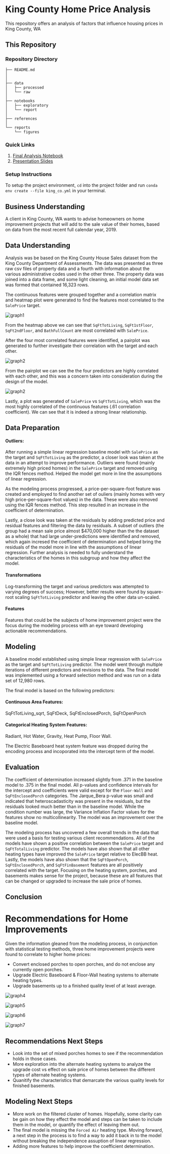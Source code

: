 # King County Home Price Analysis

This repository offers an analysis of factors that influence housing prices in King County, WA

## This Repository

### Repository Directory

```
├── README.md        
│                        
│
├── data             
│   ├── processed    
│   └── raw          
│
├── notebooks        
│   ├── exploratory  
│   └── report       
│
├── references       
│
└── reports          
    └── figures      
```

### Quick Links

1. [Final Analysis Notebook](notebooks/exploratory/final_notebook.ipynb)
2. [Presentation Slides](reports/presentation.pdf)

### Setup Instructions

To setup the project environment, `cd` into the project folder and run `conda env create --file king_co.yml` in your terminal.


## Business Understanding

A client in King County, WA wants to advise homeowners on home improvement projects that will add to the sale value of their homes, based on data from the most recent full calendar year, 2019.

## Data Understanding

Analysis was be based on the King County House Sales dataset from the King County Department of Assessments. The data  was presented as three raw csv files of property data and a fourth with information about the various administrative codes used in the other three. The property data was joined into a data frame, and some light cleaning, an initial model data set was formed that contained 16,323 rows.

The continuous features were grouped together and a correlation matrix and heatmap plot were generated to find the features most correlated to the `SalePrice` target.

![graph1](references/figures/heatmap.png)

From the heatmap above we can see that `SqFtTotLiving`, `SqFt1stFloor`, `SqFt2ndFloor`, and `BathFullCount` are most correlated with `SalePrice`.

After the four most correlated features were identified, a pairplot was generated to further investigate their correlation with the target and each other.

![graph2](references/figures/pairplot.png)

From the pairplot we can see the the four predictors are highly correlated with each other, and this was a concern taken into consideration during the design of the model.

![graph2](references/figures/corr_area_price.png)

Lastly, a plot was generated of `SalePrice` vs `SqFtTotLiving`, which was the most highly correlated of the continuous features (.61 correlation coefficient). We can see that it is indeed a strong linear relationship.

## Data Preparation
#### Outliers:

After running a simple linear regression baseline model with `SalePrice` as the target and `SqFtTotLiving` as the predictor, a closer look was taken at the data in an attempt to improve performance. Outliers were found (mainly extremely high priced homes) in the `SalePrice` target and removed using the IQR fences method. Helped the model get more in line the assumptions of linear regression.

As the modeling process progressed, a price-per-square-foot feature was created and employed to find another set of ouliers (mainly homes with very high price-per-square-foot values) in the data. These were also removed using the IQR fences method. This step resulted in an increase in the coefficient of determination. 

Lastly, a close look was taken at the residuals by adding predicted price and residual features and filtering the data by residuals. A subset of outliers (the group had a mean sale price almost \$470,000 higher than the the dataset as a whole) that had large under-predictions were identified and removed, which again incresed the coefficient of determination and helped bring the residuals of the model more in line with the assumptions of linear regression. Further analysis is needed to fully understand the characteristics of the homes in this subgroup and how they affect the model.

#### Transformations
Log-transforming the target and various predictors was attempted to varying degrees of success; However, better results were found by square-root scaling `SqFtTotLiving` predictor and leaving the other data un-scaled. 

#### Features
Features that could be the subjects of home improvement project were the focus during the modeling process with an eye toward developing actionable recommendations.

## Modeling

A baseline model established using simple linear regression with `SalePrice` as the target and `SqFtTotLiving` predictor. The model went through multiple iterations of different predictors and revisions to the data. The final model was implemented using a forward selection method and was run on a data set of 12,980 rows.

The final model is based on the following predictors:
#### Continuous Area Features:
SqFtTotLiving_sqrt, SqFtDeck, SqFtEnclosedPorch, SqFtOpenPorch

#### Categorical Heating System Features:
Radiant, Hot Water, Gravity, Heat Pump, Floor Wall.

The Electric Baseboard heat system feature was dropped during the encoding process and incoporated into the intercept term of the model.

## Evaluation

The coefficient of determination increased slightly from .371 in the baseline model to .375 in the final model. All p-values and confidence intervals for the intercept and coefficients were valid except for the `Floor-Wall` and `SqFtEnclosedPorch` categories. The Jarque_Bera p-value was small and indicated that heteroscadasticity was present in the residuals, but the residuals looked much better than in the baseline model. While the condition number was large, the Variance Inflation Factor values for the features show no multicollinearity. The model was an improvement over the baseline model.

The modeling process has uncovered a few overall trends in the data that were used a basis for testing various client recommendations. All of the models have shown a positive correlation between the `SalePrice` target and `SqFtTotalLiving` predictor. The models have also shown that all other heating types have improved the `SalePrice` target relative to ElecBB heat. Lastly, the models have also shown that the `SqFtOpenPorch`, `SqFtEnclosedPorch`, and `SqFtFinBasement` features are all positively correlated with the target. Focusing on the heating system, porches, and basements makes sense for the project, because these are all features that can be changed or upgraded to increase the sale price of homes.

## Conclusion

# Recommendations for Home Improvements

Given the information gleaned from the modeling process, in conjunction with statistical testing methods, three home improvement projects were found to correlate to higher home prices:
* Convert enclosed porches to open porches, and do not enclose any currently open porches.
* Upgrade Electric Baseboard & Floor-Wall heating systems to alternate heating types.
* Upgrade basements up to a finished quality level of at least average.


![graph4](references/figures/strict_porches.png)

![graph5](references/figures/elecbb_floor.png)

![graph6](references/figures/finished.png)

![graph7](references/figures/po_vs_ave.png)

## Recommendations Next Steps

* Look into the set of mixed porches homes to see if the recommendation holds in those cases.
* More exploration into the alternate heating systems to analyze the upgrade cost vs effect on sale price of homes between the different types of alternate heating systems.
* Quanitify the characteristics that demarcate the various quality levels for finished basements.

## Modeling Next Steps
* More work on the filtered cluster of homes. Hopefully, some clarity can be gain on how they effect the model and steps can be taken to include them in the model, or quantify the effect of leaving them out. 
* The final model is missing the `Forced Air` heating type. Moving forward, a next step in the process is to find a way to add it back in to the model without breaking the independence assuption of linear regression.
* Adding more features to help improve the coefficient determination.